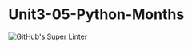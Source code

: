 # Unit3-05-Python-Months

[![GitHub's Super Linter](https://github.com/crestel-ong/Unit3-05-Python-Months/workflows/GitHub's%20Super%20Linter/badge.svg)](https://github.com/crestel-ong/Unit3-05-Python-Months/actions)

